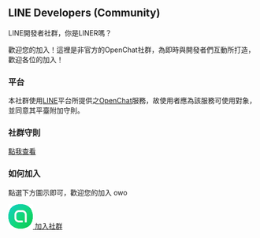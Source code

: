 ## LINE Developers (Community)

LINE開發者社群，你是LINER嗎？

歡迎您的加入！這裡是非官方的OpenChat社群，為即時與開發者們互動所打造，歡迎各位的加入！

### 平台

本社群使用[LINE](https://line.me)平台所提供之[OpenChat](http://official-blog.line.me/tw/archives/cat_1290703.html)服務，故使用者應為該服務可使用對象，並同意其平臺附加守則。

### 社群守則

[點我查看](/rules)

### 如何加入

點選下方圖示即可，歡迎您的加入 owo

[![openchat](../../openchat.png) 加入社群](https://line.me/ti/g2/Fi11VhNE7XDI0MPmxxbnoA)
